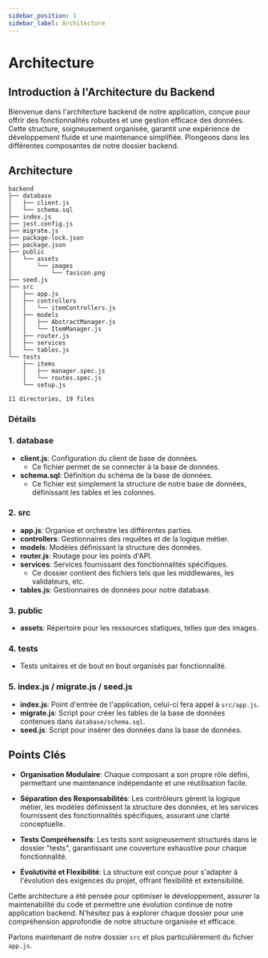 ```yaml
---
sidebar_position: 1
sidebar_label: Architecture
---
```


# Architecture

## Introduction à l'Architecture du Backend

Bienvenue dans l'architecture backend de notre application, conçue pour offrir des fonctionnalités robustes et une gestion efficace des données. Cette structure, soigneusement organisée, garantit une expérience de développement fluide et une maintenance simplifiée. Plongeons dans les différentes composantes de notre dossier backend.

## Architecture

```textmate title="backend/"
backend
├── database
│   ├── client.js
│   └── schema.sql
├── index.js
├── jest.config.js
├── migrate.js
├── package-lock.json
├── package.json
├── public
│   └── assets
│       └── images
│           └── favicon.png
├── seed.js
├── src
│   ├── app.js
│   ├── controllers
│   │   └── itemControllers.js
│   ├── models
│   │   ├── AbstractManager.js
│   │   └── ItemManager.js
│   ├── router.js
│   ├── services
│   └── tables.js
└── tests
    ├── items
    │   ├── manager.spec.js
    │   └── routes.spec.js
    └── setup.js

11 directories, 19 files
```

### Détails

### 1. **database**

-   **client.js**: Configuration du client de base de données.
    -   Ce fichier permet de se connecter à la base de données.
-   **schema.sql**: Définition du schéma de la base de données.
    -   Ce fichier est simplement la structure de notre base de données, définissant les tables et les colonnes.

### 2. **src**

-   **app.js**: Organise et orchestre les différentes parties.
-   **controllers**: Gestionnaires des requêtes et de la logique métier.
-   **models**: Modèles définissant la structure des données.
-   **router.js**: Routage pour les points d'API.
-   **services**: Services fournissant des fonctionnalités spécifiques.
    -   Ce dossier contient des fichiers tels que les middlewares, les validateurs, etc.
-   **tables.js**: Gestionnaires de données pour notre database.

### 3. **public**

-   **assets**: Répertoire pour les ressources statiques, telles que des images.

### 4. **tests**

-   Tests unitaires et de bout en bout organisés par fonctionnalité.

### 5. **index.js** / **migrate.js** / **seed.js**

-   **index.js**: Point d'entrée de l'application, celui-ci fera appel à `src/app.js`.
-   **migrate.js**: Script pour créer les tables de la base de données contenues dans `database/schema.sql`.
-   **seed.js**: Script pour insérer des données dans la base de données.

## Points Clés

-   **Organisation Modulaire**: Chaque composant a son propre rôle défini, permettant une maintenance indépendante et une réutilisation facile.

-   **Séparation des Responsabilités**: Les contrôleurs gèrent la logique métier, les modèles définissent la structure des données, et les services fournissent des fonctionnalités spécifiques, assurant une clarté conceptuelle.

-   **Tests Compréhensifs**: Les tests sont soigneusement structurés dans le dossier "tests", garantissant une couverture exhaustive pour chaque fonctionnalité.

-   **Évolutivité et Flexibilité**: La structure est conçue pour s'adapter à l'évolution des exigences du projet, offrant flexibilité et extensibilité.

Cette architecture a été pensée pour optimiser le développement, assurer la maintenabilité du code et permettre une évolution continue de notre application backend. N'hésitez pas à explorer chaque dossier pour une compréhension approfondie de notre structure organisée et efficace.

Parlons maintenant de notre dossier `src` et plus particulièrement du fichier `app.js`.
